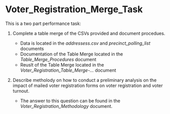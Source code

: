 # Voter_Registration_Merge_Task

This is a two part performance task:

1. Complete a table merge of the CSVs provided and document procedues.
    - Data is located in the *addressess.csv* and *precinct_polling_list* documents
    - Documentation of the Table Merge located in the *Table_Merge_Procedures* document
    - Reuslt of the Table Merge located in the *Voter_Registration_Table_Merge-...* document

2. Describe metholody on how to conduct a preliminary analysis on the impact of mailed voter registration forms on voter registration and voter turnout.
    - The answer to this question can be found in the *Voter_Registration_Methodology* document.
